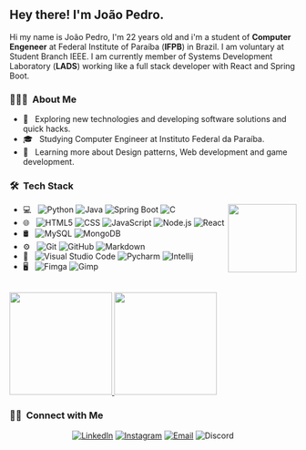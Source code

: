 <h2> Hey there! I'm João Pedro.</h2>

Hi my name is João Pedro, I'm 22 years old and i'm a student of **Computer Engeneer** at Federal Institute of Paraíba (**IFPB**) in Brazil. I am voluntary at Student Branch IEEE. I am currently member of Systems Development Laboratory (**LADS**) working like a full stack developer with React and Spring Boot.

<h3> 👨🏻‍💻 &nbsp;About Me </h3>

- 🤔 &nbsp; Exploring new technologies and developing software solutions and quick hacks.
- 🎓 &nbsp; Studying Computer Engineer at Instituto Federal da Paraíba.
- 🌱 &nbsp; Learning more about Design patterns, Web development and game development.


<h3> 🛠 &nbsp;Tech Stack</h3>

<img width=120 align=right src='https://user-images.githubusercontent.com/47665775/136982915-18123eef-5c12-43e1-9aaa-66042c2811c5.gif'/>

- 💻 &nbsp;
  ![Python](https://img.shields.io/badge/-Python-333333?style=flat&logo=python)
  ![Java](https://img.shields.io/badge/-Java-333333?style=flat&logo=Java&logoColor=007396)
  ![Spring Boot](https://img.shields.io/badge/-Spring%20Boot-333333?style=flat&logo=Spring%20Boot&logoColor=6DB33F)
  ![C](https://img.shields.io/badge/-C-333333?style=flat&logo=C&logoColor=00599C)
- 🌐 &nbsp;
  ![HTML5](https://img.shields.io/badge/-HTML5-333333?style=flat&logo=HTML5)
  ![CSS](https://img.shields.io/badge/-CSS-333333?style=flat&logo=CSS3&logoColor=1572B6)
  ![JavaScript](https://img.shields.io/badge/-JavaScript-333333?style=flat&logo=javascript)
  ![Node.js](https://img.shields.io/badge/-Node.js-333333?style=flat&logo=node.js)
  ![React](https://img.shields.io/badge/-React-333333?style=flat&logo=react)
- 🛢 &nbsp;
  ![MySQL](https://img.shields.io/badge/-MySQL-333333?style=flat&logo=mysql)
  ![MongoDB](https://img.shields.io/badge/-MongoDB-333333?style=flat&logo=mongodb)
- ⚙️ &nbsp;
  ![Git](https://img.shields.io/badge/-Git-333333?style=flat&logo=git)
  ![GitHub](https://img.shields.io/badge/-GitHub-333333?style=flat&logo=github)
  ![Markdown](https://img.shields.io/badge/-Markdown-333333?style=flat&logo=markdown)
- 🔧 &nbsp;
  ![Visual Studio Code](https://img.shields.io/badge/-Visual%20Studio%20Code-333333?style=flat&logo=visual-studio-code&logoColor=007ACC)
  ![Pycharm](https://img.shields.io/badge/-Pycharm-333333?style=flat&logo=pycharm&logoColor=ffffff)
  ![Intellij](https://img.shields.io/badge/-Intellij-333333?style=flat&logo=Intellij%20idea&logoColor=007acc)
- 🖥 &nbsp;
  ![Fimga](https://img.shields.io/badge/-Figma-333333?style=flat&logo=figma)
  ![Gimp](https://img.shields.io/badge/-Gimp-333333?style=flat&logo=gimp&logoColor=ff0000)


  
 


<br/>

<a href="https://github.com/jpalvesl">
  <img height="180em" src="https://github-readme-stats.vercel.app/api?username=jpalvesl&theme=buefy&show_icons=true" />
  <img height="180em" src="https://github-readme-stats.vercel.app/api/top-langs/?username=jpalvesl&theme=buefy&layout=compact" />
</a>

<br/>

<h3> 🤝🏻 &nbsp;Connect with Me </h3>

<p align="center">
<a href="https://www.linkedin.com/in/jpalvesl/"><img alt="LinkedIn" src="https://img.shields.io/badge/LinkedIn-João%20Lima-blue?style=flat-square&logo=linkedin"></a>
<a href="https://www.instagram.com/jpalvesl/"><img alt="Instagram" src="https://img.shields.io/badge/Instagram-jpalvesl-blue?style=flat-square&logo=instagram"></a>
<a href="mailto:jpalvesl101@gmail.com"><img alt="Email" src="https://img.shields.io/badge/Email-jpalvesl101@gmail.com-blue?style=flat-square&logo=gmail"></a>
<img alt="Discord" src="https://img.shields.io/badge/Discord-João%20Lima%230531-5865F2?style=flat-square&logo=Discord&logoColor=5865F2">
</p>